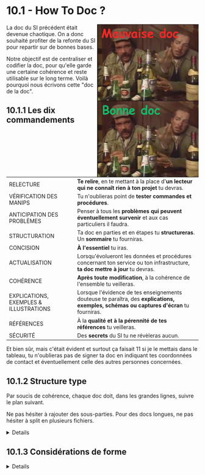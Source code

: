 <div style=align:center><h1>10.1 - How To Doc ?</div>

<img src=img/bonnedoc-mauvaisedoc.png align=right height=400px>

La doc du SI précédent était devenue chaotique. On a donc souhaité profiter de la refonte du SI pour repartir sur de bonnes bases.

Notre objectif est de centraliser et codifier la doc, pour qu'elle garde une certaine cohérence et reste utilisable sur le long terme. Voilà pourquoi nous écrivons cette "doc de la doc".

## 10.1.1 Les dix commandements

|                          |                                                                                                                                                                        |
|--------------------------|------------------------------------------------------------------------------------------------------------------------------------------------------------------------|
| RELECTURE                | **Te relire**, en te mettant à la place d'**un lecteur qui ne connaît rien à ton projet** tu devras.
| VÉRIFICATION DES MANIPS  | Tu n'oublieras point de **tester commandes et procédures**.
| ANTICIPATION DES PROBLÈMES |  Penser à tous les **problèmes qui peuvent éventuellement survenir** et aux cas particuliers il faudra.
| STRUCTURATION | Ta doc en parties et en étapes tu **structureras**. Un **sommaire** tu fourniras.
| CONCISION | **À l'essentiel** tu iras.
| ACTUALISATION | Lorsqu'évolueront les données et procédures concernant ton service ou ton infrastructure, **ta doc mettre à jour** tu devras.
| COHÉRENCE | **Après toute modification**, à la cohérence de l'ensemble tu veilleras.
| EXPLICATIONS, EXEMPLES & ILLUSTRATIONS | Lorsque l'évidence de tes enseignements douteuse te paraîtra, des **explications, exemples, schémas ou captures d'écran** tu fourniras.
| RÉFÉRENCES | À la **qualité et à la pérennité de tes références** tu veilleras.
| SÉCURITÉ | Des **secrets** du SI tu ne révèleras aucun. |

Et bien sûr, mais c'était évident et surtout ça faisait 11 si je le mettais dans le tableau, tu n'oublieras pas de signer ta doc en indiquant tes coordonnées de contact et éventuellement celle des autres personnes concernées.

## 10.1.2 Structure type
Par soucis de cohérence, chaque doc doit, dans les grandes lignes, suivre le plan suivant. 

Ne pas hésiter à rajouter des sous-parties. Pour des docs longues, ne pas hésiter à split en plusieurs fichiers.

<details>

+ **README**
    - Brève présentation du projet
    - But
    - Auteurs et personnes concernées avec leurs coordonnées de contact
+ **Sommaire**
+ *(Facultatif)* **I. Vue d'ensemble**
    - Par exemple, pour un projet en lien avec l'infra réseau, un gros schéma récapitulatif de l'archi logique avec les IP, un schéma de l'archi physique ...
    - Expliquer le fonctionnement du service, son architecture, le rôle de chacun de ses composants ...
+ *(Facultatif)* **II. Choix de la solution**
    - Expliquer pourquoi cette solution avait été choisie par rapport à d'autres
+ **III. Déploiement**
    - Pour un service, comment le déployer à l'identique
    - Pour un projet d'infra, comment il a été mis en place dans le détail, de la commande à la configuration en passant par l'installation.
+ **IV. Administration**
    - Procédures pour la vie de tous les jours de la solution, quand tout va bien :
        * Comment ajouter un nouvel utilisateur...
        * Comment faire une mise à jour ...
        * Comment renouveler les certificats ...
        * Comment activer telle feature...
        * Comment modifier les principaux paramètres...
            * *Ne pas détailler les paramètres osef, seulement ceux que l'on peut avoir besoin de modifier*
+ **V. Maintenance et dépannage**
    - Erreurs fréquentes et comment les régler
    - Procédures à suivre en cas d'incident
        * Il faut imaginer quels incidents peuvent arriver, et détailler la procédure à mettre en œuvre pour les résoudre. Cette procédure doit être testée.
        * Pour une solution avec plusieurs composants impliqués, penser à ce qui peut se passer pour chaque composant qui peut déconner
        * Quand il faut éteindre / débrancher des composants, dire quelles précautions sont à prendre et quelles autres parties de l'infra seront potentiellement impactées
        * Une sous partie par incident
    - Quels logs regarder et que chercher dedans
    - Outils de troubleshooting
+ *(Facultatif)* **Références**
    - Des liens vers une doc, un forum qui vous a aidé, avec une brève explication d'en quoi ça peut aider

</details>

## 10.1.3 Considérations de forme
<details>

+ La doc doit être rédigée en **Markdown**.
    - Vous pouvez utiliser des balises HTML si besoin.
+ **Numéroter les parties** et sous-parties.
    - Rester cohérent tout au long de la doc.
    - Exemples :
        * `III.1.B.a)` : Forte insistance sur la hiérarchie des parties. `III` est une giga-macro-partie, `a)` est le dernier niveau de détails. 
        * `3.1.2.A` : Très bien pour un document à la structure sémantique plus aplatie.
+ User et abuser des listes imbriquées. Premier niveau : `+`
    - Deuxième niveau: `-`
        * Troisième niveau et plus : `*`
+ Les lignes de commande et fichiers de config doivent toujours être entre **backticks** (\`) ou **triple-backticks** (\`\`\`). Si du syntax highlighting est possible, l'utiliser.
    - <u>**Pas de screens des commandes et fichiers de config**</u> - il faut pouvoir tout copier-coller - à moins que ce soit vraiment pour illustrer avec un exemple ou montrer le résultat d'une commande.
    - Quand la forme générique d'une ligne de commandes est compliquée, donner un exemple. 
        * *Par exemple, si j'explique `nmcli c[onnection] m[odify] <conn> set <setting> <value>`, je peux donner l'exemple `nmcli c m "Ethernet 1" set ipv4.dns "8.8.8.8 8.8.4.4"`*
+ Mettre autant de **cross-references** que possible (liens vers une une autre partie de la doc / vers une autre doc)
+ Mettre en gras ou souligner les passages importants. Mettre en italique les passages "bonus".
    - Quand une manip est risquée, le signaler de manière bien visible, par exemple : **!-- ATTENTION --!**
+ Utiliser les balises `<details>` et `<summary>` pour faire des sections dépliantes quand on veut donner une explication, une justification, ou tout autre encart qui "coupe" la lecture.
+ Pour citer la doc officielle, des paroles ou des conseils reçus : utiliser une *blockquote* : `>`

</details>
